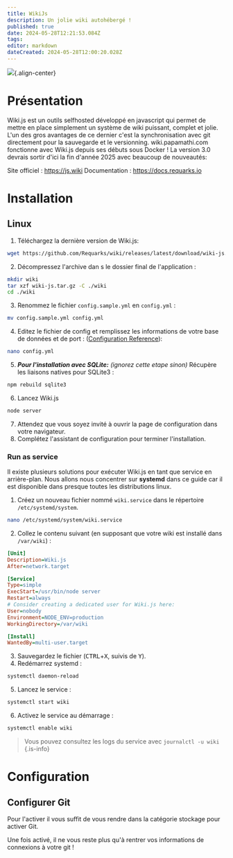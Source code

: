 ```yaml
---
title: WikiJs
description: Un jolie wiki autohébergé !
published: true
date: 2024-05-28T12:21:53.084Z
tags: 
editor: markdown
dateCreated: 2024-05-28T12:00:20.028Z
---
```


![](https://cdn-images.threadless.com/threadless-media/artist_shops/shops/wikijs/profile/logo-1531876777-e927870eea78296b4aa681910b70a189.png?v=3&d=eyJvbmx5X21ldGEiOiBmYWxzZSwgImZvcmNlIjogZmFsc2UsICJvcHMiOiBbWyJyZXNpemUiLCBbNjAwLCAyNTBdLCB7fV1dfQ==){.align-center}

# Présentation
Wiki.js est un outils selfhosted développé en javascript qui permet de mettre en place simplement un système de wiki puissant, complet et jolie.
L'un des gros avantages de ce dernier c'est la synchronisation avec git directement pour la sauvegarde et le versionning.
wiki.papamathi.com fonctionne avec Wiki.js depuis ses débuts sous Docker !
La version 3.0 devrais sortir d'ici la fin d'année 2025 avec beaucoup de nouveautés:

Site officiel : https://js.wiki
Documentation : https://docs.requarks.io

# Installation
## Linux

1. Téléchargez la dernière version de Wiki.js:
  ```bash
  wget https://github.com/Requarks/wiki/releases/latest/download/wiki-js.tar.gz
  ```
2. Décompressez l'archive dan s le dossier final de l'application :
  ```bash
  mkdir wiki
  tar xzf wiki-js.tar.gz -C ./wiki
  cd ./wiki
  ```
3. Renommez le fichier `config.sample.yml` en `config.yml` :
  ```bash
  mv config.sample.yml config.yml
  ```
4. Editez le fichier de config et remplissez les informations de votre base de données et de port : ([Configuration Reference](/install/config)):
  ```bash
  nano config.yml
  ```
5. ***Pour l'installation avec SQLite:*** *(ignorez cette etape sinon)* Récupère les liaisons natives pour SQLite3 :
  ```bash
  npm rebuild sqlite3
  ```
6. Lancez Wiki.js
  ```bash
  node server
  ```
7. Attendez que vous soyez invité à ouvrir la page de configuration dans votre navigateur.
8. Complétez l'assistant de configuration pour terminer l'installation.

### Run as service

Il existe plusieurs solutions pour exécuter Wiki.js en tant que service en arrière-plan. Nous allons nous concentrer sur **systemd** dans ce guide car il est disponible dans presque toutes les distributions linux.

1. Créez un nouveau fichier nommé `wiki.service` dans le répertoire `/etc/systemd/system`.
  ```bash
  nano /etc/systemd/system/wiki.service
  ```
2. Collez le contenu suivant (en supposant que votre wiki est installé dans `/var/wiki`) :
  ```ini
  [Unit]
  Description=Wiki.js
  After=network.target

  [Service]
  Type=simple
  ExecStart=/usr/bin/node server
  Restart=always
  # Consider creating a dedicated user for Wiki.js here:
  User=nobody
  Environment=NODE_ENV=production
  WorkingDirectory=/var/wiki

  [Install]
  WantedBy=multi-user.target
  ```
3. Sauvegardez le fichier (<kbd>CTRL</kbd>+<kbd>X</kbd>, suivis de <kbd>Y</kbd>).
4. Redémarrez systemd :
  ```bash
  systemctl daemon-reload
  ```
5. Lancez le service :
  ```bash
  systemctl start wiki
  ```
6. Activez le service au démarrage :
  ```bash
  systemctl enable wiki
  ```

> Vous pouvez consultez les logs du service avec `journalctl -u wiki`
{.is-info}


# Configuration
## Configurer Git
Pour l'activer il vous suffit de vous rendre dans la catégorie stockage pour activer Git.

Une fois activé, il ne vous reste plus qu'à rentrer vos informations de connexions à votre git !

